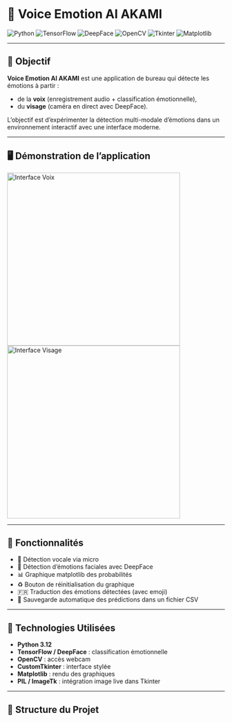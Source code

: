 # 🤖 Voice Emotion AI AKAMI

![Python](https://img.shields.io/badge/Python-3.12-3776AB?style=for-the-badge&logo=python&logoColor=white)
![TensorFlow](https://img.shields.io/badge/TensorFlow-2.19-FF6F00?style=for-the-badge&logo=tensorflow&logoColor=white)
![DeepFace](https://img.shields.io/badge/DeepFace-Facial_Recognition-00CED1?style=for-the-badge)
![OpenCV](https://img.shields.io/badge/OpenCV-4.11.0-5C3EE8?style=for-the-badge&logo=opencv&logoColor=white)
![Tkinter](https://img.shields.io/badge/Tkinter-CustomTK-303030?style=for-the-badge)
![Matplotlib](https://img.shields.io/badge/Matplotlib-Graphiques-11557C?style=for-the-badge&logo=matplotlib&logoColor=white)

---

## 🎯 Objectif

**Voice Emotion AI AKAMI** est une application de bureau qui détecte les émotions à partir :
- de la **voix** (enregistrement audio + classification émotionnelle),
- du **visage** (caméra en direct avec DeepFace).

L’objectif est d’expérimenter la détection multi-modale d’émotions dans un environnement interactif avec une interface moderne.

---

## 🖥️ Démonstration de l’application

<img src="./screenshot_voice.png" alt="Interface Voix" width="400"/>
<img src="./screenshot_face.png" alt="Interface Visage" width="400"/>

---

## 🧠 Fonctionnalités

- 🎤 Détection vocale via micro
- 📸 Détection d’émotions faciales avec DeepFace
- 📊 Graphique matplotlib des probabilités
- ♻️ Bouton de réinitialisation du graphique
- 🇫🇷 Traduction des émotions détectées (avec emoji)
- 💾 Sauvegarde automatique des prédictions dans un fichier CSV

---

## 🚀 Technologies Utilisées

- **Python 3.12**
- **TensorFlow / DeepFace** : classification émotionnelle
- **OpenCV** : accès webcam
- **CustomTkinter** : interface stylée
- **Matplotlib** : rendu des graphiques
- **PIL / ImageTk** : intégration image live dans Tkinter

---

## 📂 Structure du Projet

